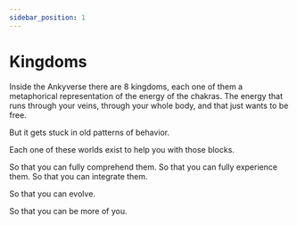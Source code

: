 ```yaml
---
sidebar_position: 1
---
```


# Kingdoms

Inside the Ankyverse there are 8 kingdoms, each one of them a metaphorical representation of the energy of the chakras. The energy that runs through your veins, through your whole body, and that just wants to be free.

But it gets stuck in old patterns of behavior.

Each one of these worlds exist to help you with those blocks.

So that you can fully comprehend them. So that you can fully experience them. So that you can integrate them.

So that you can evolve.

So that you can be more of you.
